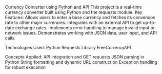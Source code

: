 Currency Converter using Python and API
This project is a real-time currency converter built using Python and the requests module.
Key Features:
Allows users to enter a base currency and fetches its conversion rate to other major currencies.
Integrates with an external API to get up-to-date exchange rates.
Implements error handling to manage invalid input or network issues.
Demonstrates working with JSON data, user input, and API calls.

Technologies Used:
Python
Requests Library
FreeCurrencyAPI

Concepts Applied:
API integration and GET requests
JSON parsing in Python
String formatting and dynamic URL construction
Exception handling for robust execution
